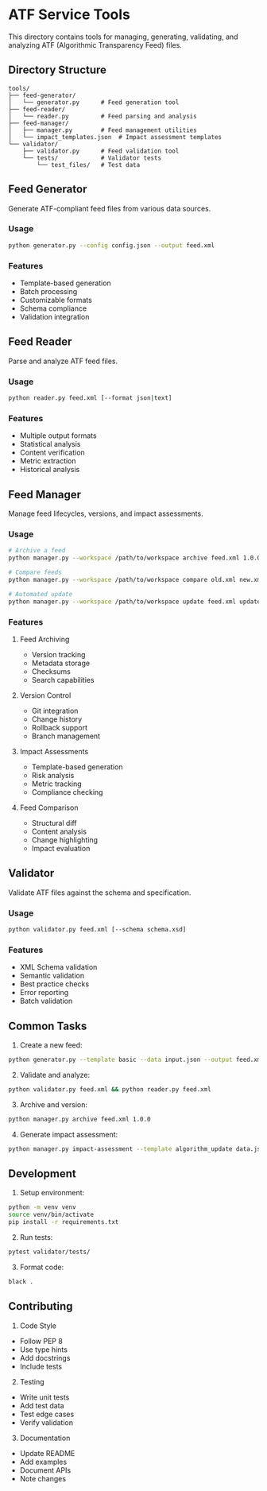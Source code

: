 # ATF Service Tools

This directory contains tools for managing, generating, validating, and analyzing ATF (Algorithmic Transparency Feed) files.

## Directory Structure
```
tools/
├── feed-generator/
│   └── generator.py      # Feed generation tool
├── feed-reader/
│   └── reader.py         # Feed parsing and analysis
├── feed-manager/
│   ├── manager.py        # Feed management utilities
│   └── impact_templates.json  # Impact assessment templates
└── validator/
    ├── validator.py      # Feed validation tool
    └── tests/            # Validator tests
        └── test_files/   # Test data
```

## Feed Generator

Generate ATF-compliant feed files from various data sources.

### Usage
```bash
python generator.py --config config.json --output feed.xml
```

### Features
- Template-based generation
- Batch processing
- Customizable formats
- Schema compliance
- Validation integration

## Feed Reader

Parse and analyze ATF feed files.

### Usage
```bash
python reader.py feed.xml [--format json|text]
```

### Features
- Multiple output formats
- Statistical analysis
- Content verification
- Metric extraction
- Historical analysis

## Feed Manager

Manage feed lifecycles, versions, and impact assessments.

### Usage
```bash
# Archive a feed
python manager.py --workspace /path/to/workspace archive feed.xml 1.0.0

# Compare feeds
python manager.py --workspace /path/to/workspace compare old.xml new.xml

# Automated update
python manager.py --workspace /path/to/workspace update feed.xml updates.json 1.0.1
```

### Features
1. Feed Archiving
   - Version tracking
   - Metadata storage
   - Checksums
   - Search capabilities

2. Version Control
   - Git integration
   - Change history
   - Rollback support
   - Branch management

3. Impact Assessments
   - Template-based generation
   - Risk analysis
   - Metric tracking
   - Compliance checking

4. Feed Comparison
   - Structural diff
   - Content analysis
   - Change highlighting
   - Impact evaluation

## Validator

Validate ATF files against the schema and specification.

### Usage
```bash
python validator.py feed.xml [--schema schema.xsd]
```

### Features
- XML Schema validation
- Semantic validation
- Best practice checks
- Error reporting
- Batch validation

## Common Tasks

1. Create a new feed:
```bash
python generator.py --template basic --data input.json --output feed.xml
```

2. Validate and analyze:
```bash
python validator.py feed.xml && python reader.py feed.xml
```

3. Archive and version:
```bash
python manager.py archive feed.xml 1.0.0
```

4. Generate impact assessment:
```bash
python manager.py impact-assessment --template algorithm_update data.json
```

## Development

1. Setup environment:
```bash
python -m venv venv
source venv/bin/activate
pip install -r requirements.txt
```

2. Run tests:
```bash
pytest validator/tests/
```

3. Format code:
```bash
black .
```

## Contributing

1. Code Style
- Follow PEP 8
- Use type hints
- Add docstrings
- Include tests

2. Testing
- Write unit tests
- Add test data
- Test edge cases
- Verify validation

3. Documentation
- Update README
- Add examples
- Document APIs
- Note changes
